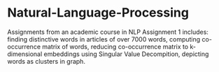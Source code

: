 # Natural-Language-Processing
Assignments from an academic course in NLP
Assignment 1 includes: finding distinctive words in articles of over 7000 words, computing co-occurrence matrix of words, reducing co-occurrence matrix to k-dimensional embeddings using Singular Value Decompition, depicting words as clusters in graph.
